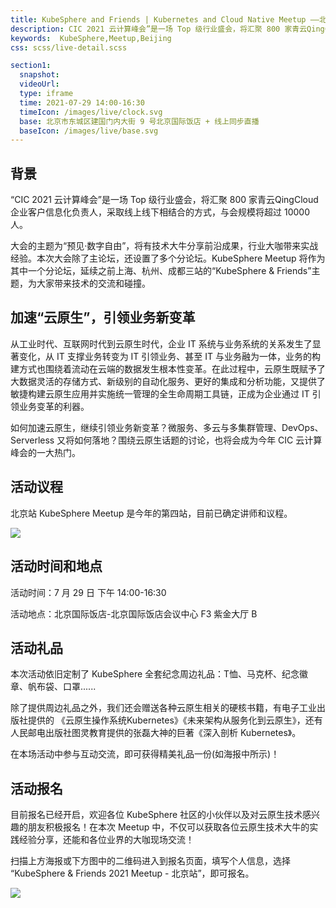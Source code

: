 ```yaml
---
title: KubeSphere and Friends | Kubernetes and Cloud Native Meetup ——北京站
description: CIC 2021 云计算峰会”是一场 Top 级行业盛会，将汇聚 800 家青云QingCloud 企业客户信息化负责人，采取线上线下相结合的方式，与会规模将超过 10000 人。大会的主题为“预见·数字自由”，将有技术大牛分享前沿成果，行业大咖带来实战经验。本次大会除了主论坛，还设置了多个分论坛。KubeSphere Meetup 将作为其中一个分论坛，延续之前上海、杭州、成都三站的“KubeSphere & Friends”主题，为大家带来技术的交流和碰撞。于 7 月 29 日在北京为大家带来 Kubernetes and Cloud Native Meetup。
keywords:  KubeSphere,Meetup,Beijing
css: scss/live-detail.scss

section1:
  snapshot: 
  videoUrl: 
  type: iframe
  time: 2021-07-29 14:00-16:30
  timeIcon: /images/live/clock.svg
  base: 北京市东城区建国门内大街 9 号北京国际饭店 + 线上同步直播
  baseIcon: /images/live/base.svg
---
```



## 背景

“CIC 2021 云计算峰会”是一场 Top 级行业盛会，将汇聚 800 家青云QingCloud 企业客户信息化负责人，采取线上线下相结合的方式，与会规模将超过 10000 人。

大会的主题为“预见·数字自由”，将有技术大牛分享前沿成果，行业大咖带来实战经验。本次大会除了主论坛，还设置了多个分论坛。KubeSphere Meetup 将作为其中一个分论坛，延续之前上海、杭州、成都三站的“KubeSphere & Friends”主题，为大家带来技术的交流和碰撞。

## 加速“云原生”，引领业务新变革

从工业时代、互联网时代到云原生时代，企业 IT 系统与业务系统的关系发生了显著变化，从 IT 支撑业务转变为 IT 引领业务、甚至 IT 与业务融为一体，业务的构建方式也围绕着流动在云端的数据发生根本性变革。在此过程中，云原生既赋予了大数据灵活的存储方式、新级别的自动化服务、更好的集成和分析功能，又提供了敏捷构建云原生应用并实施统一管理的全生命周期工具链，正成为企业通过 IT 引领业务变革的利器。

如何加速云原生，继续引领业务新变革？微服务、多云与多集群管理、DevOps、Serverless 又将如何落地？围绕云原生话题的讨论，也将会成为今年 CIC 云计算峰会的一大热门。

## 活动议程

北京站 KubeSphere Meetup 是今年的第四站，目前已确定讲师和议程。

![](https://pek3b.qingstor.com/kubesphere-community/images/agenda-beijing-meetup-cic.png)

## 活动时间和地点

活动时间：7 月 29 日 下午 14:00-16:30

活动地点：北京国际饭店-北京国际饭店会议中心 F3 紫金大厅 B

## 活动礼品

本次活动依旧定制了 KubeSphere 全套纪念周边礼品：T恤、马克杯、纪念徽章、帆布袋、口罩......

除了提供周边礼品之外，我们还会赠送各种云原生相关的硬核书籍，有电子工业出版社提供的 《云原生操作系统Kubernetes》《未来架构从服务化到云原生》，还有人民邮电出版社图灵教育提供的张磊大神的巨著《深入剖析 Kubernetes》。

在本场活动中参与互动交流，即可获得精美礼品一份(如海报中所示)！

## 活动报名

目前报名已经开启，欢迎各位 KubeSphere 社区的小伙伴以及对云原生技术感兴趣的朋友积极报名！在本次 Meetup 中，不仅可以获取各位云原生技术大牛的实践经验分享，还能和各位业界的大咖现场交流！

扫描上方海报或下方图中的二维码进入到报名页面，填写个人信息，选择 “KubeSphere & Friends 2021 Meetup - 北京站”，即可报名。

![](https://pek3b.qingstor.com/kubesphere-community/images/CIC.gif)




